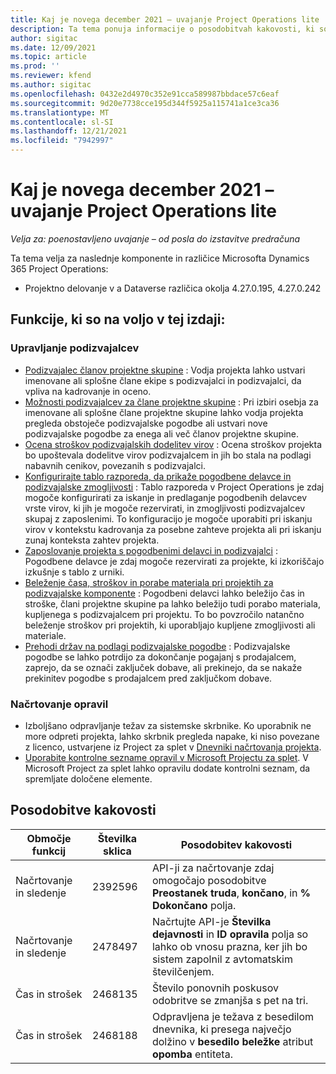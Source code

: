 ```yaml
---
title: Kaj je novega december 2021 – uvajanje Project Operations lite
description: Ta tema ponuja informacije o posodobitvah kakovosti, ki so na voljo v izdaji različice Project Operations lite decembra 2021.
author: sigitac
ms.date: 12/09/2021
ms.topic: article
ms.prod: ''
ms.reviewer: kfend
ms.author: sigitac
ms.openlocfilehash: 0432e2d4970c352e91cca589987bbdace57c6eaf
ms.sourcegitcommit: 9d20e7738cce195d344f5925a115741a1ce3ca36
ms.translationtype: MT
ms.contentlocale: sl-SI
ms.lasthandoff: 12/21/2021
ms.locfileid: "7942997"
---
```

# <a name="whats-new-december-2021---project-operations-lite-deployment"></a>Kaj je novega december 2021 – uvajanje Project Operations lite

_Velja za: poenostavljeno uvajanje – od posla do izstavitve predračuna_

Ta tema velja za naslednje komponente in različice Microsofta Dynamics 365 Project Operations:

- Projektno delovanje v a Dataverse različica okolja 4.27.0.195, 4.27.0.242


## <a name="features-included-in-this-release"></a>Funkcije, ki so na voljo v tej izdaji:

### <a name="subcontract-management"></a>Upravljanje podizvajalcev 

- [Podizvajalec članov projektne skupine](../subcontracting/subcontracting-project-team-members.md) : Vodja projekta lahko ustvari imenovane ali splošne člane ekipe s podizvajalci in podizvajalci, da vpliva na kadrovanje in oceno.
- [Možnosti podizvajalcev za člane projektne skupine](../subcontracting/subcon-options.md) : Pri izbiri osebja za imenovane ali splošne člane projektne skupine lahko vodja projekta pregleda obstoječe podizvajalske pogodbe ali ustvari nove podizvajalske pogodbe za enega ali več članov projektne skupine. 
- [Ocena stroškov podizvajalskih dodelitev virov](../subcontracting/costing-subcon-ra.md) : Ocena stroškov projekta bo upoštevala dodelitve virov podizvajalcem in jih bo stala na podlagi nabavnih cenikov, povezanih s podizvajalci. 
- [Konfigurirajte tablo razporeda, da prikaže pogodbene delavce in podizvajalske zmogljivosti](../subcontracting/configure-sb-subcon.md) : Tablo razporeda v Project Operations je zdaj mogoče konfigurirati za iskanje in predlaganje pogodbenih delavcev vrste virov, ki jih je mogoče rezervirati, in zmogljivosti podizvajalcev skupaj z zaposlenimi. To konfiguracijo je mogoče uporabiti pri iskanju virov v kontekstu kadrovanja za posebne zahteve projekta ali pri iskanju zunaj konteksta zahtev projekta.
- [Zaposlovanje projekta s pogodbenimi delavci in podizvajalci](../subcontracting/staffing-cw.md) : Pogodbene delavce je zdaj mogoče rezervirati za projekte, ki izkoriščajo izkušnje s tablo z urniki.
- [Beleženje časa, stroškov in porabe materiala pri projektih za podizvajalske komponente](../subcontracting/recording-subcon-actuals.md) : Pogodbeni delavci lahko beležijo čas in stroške, člani projektne skupine pa lahko beležijo tudi porabo materiala, kupljenega s podizvajalcem pri projektu. To bo povzročilo natančno beleženje stroškov pri projektih, ki uporabljajo kupljene zmogljivosti ali materiale.
- [Prehodi držav na podlagi podizvajalske pogodbe](../subcontracting/subcon-states.md) : Podizvajalske pogodbe se lahko potrdijo za dokončanje pogajanj s prodajalcem, zaprejo, da se označi zaključek dobave, ali prekinejo, da se nakaže prekinitev pogodbe s prodajalcem pred zaključkom dobave.

### <a name="task-planning"></a>Načrtovanje opravil
- Izboljšano odpravljanje težav za sistemske skrbnike. Ko uporabnik ne more odpreti projekta, lahko skrbnik pregleda napake, ki niso povezane z licenco, ustvarjene iz Project za splet v [Dnevniki načrtovanja projekta](../../project-management/schedule-api-logs.md).
- [Uporabite kontrolne sezname opravil v Microsoft Projectu za splet](https://support.microsoft.com/en-us/office/use-task-checklists-in-microsoft-project-for-the-web-c69bcf73-5c75-4ad3-9893-6d6f92360e9c). V Microsoft Project za splet lahko opravilu dodate kontrolni seznam, da spremljate določene elemente.

## <a name="quality-updates"></a>Posodobitve kakovosti

| **Območje funkcij** | **Številka sklica** | **Posodobitev kakovosti** |
| --- | --- | --- |
| Načrtovanje in sledenje | 2392596 | API-ji za načrtovanje zdaj omogočajo posodobitve **Preostanek truda**, **končano**, in **% Dokončano** polja. |
| Načrtovanje in sledenje | 2478497 | Načrtujte API-je **Številka dejavnosti** in **ID opravila** polja so lahko ob vnosu prazna, ker jih bo sistem zapolnil z avtomatskim številčenjem.|
| Čas in strošek | 2468135 | Število ponovnih poskusov odobritve se zmanjša s pet na tri. |
| Čas in strošek | 2468188 | Odpravljena je težava z besedilom dnevnika, ki presega največjo dolžino v **besedilo beležke** atribut **opomba** entiteta. |
